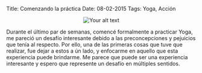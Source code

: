 Title: Comenzando la práctica
Date: 08-02-2015
Tags: Yoga, Acción
<div style="text-align: center">
   <img src="http://www.yogaflavoredlife.com/wp-content/uploads/2014/05/half-moon.png" alt="Your alt text" title="Title"/>
</div>

Durante el último par de semanas, comencé formalmente a practicar Yoga, me pareció un desafío interesante debido a las preconcepciones y pejuicios que tenía al respecto. Por ello, una de las primeras cosas que tuve que realizar, fue dejar a estos a ún lado, y enfocarme en aquello que esta experiencia puede brindarme. Me parece que puede ser una experiencia interesante y espero que represente un desafío en múltiples sentidos. 

